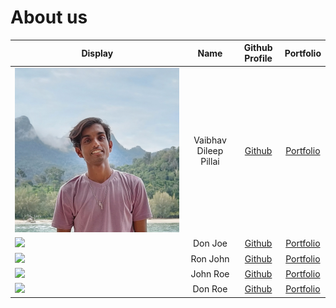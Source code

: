 # About us

Display |         Name          | Github Profile | Portfolio 
--------|:---------------------:|:--------------:|:---------:
![](./team/images/vaibhav.png) | Vaibhav Dileep Pillai | [Github](https://github.com/vibes-863) | [Portfolio](docs/team/vaibhavDileepPillai.md)
![](https://via.placeholder.com/100.png?text=Photo) |        Don Joe        | [Github](https://github.com/) | [Portfolio](docs/team/johndoe.md)
![](https://via.placeholder.com/100.png?text=Photo) |       Ron John        | [Github](https://github.com/) | [Portfolio](docs/team/johndoe.md)
![](https://via.placeholder.com/100.png?text=Photo) |       John Roe        | [Github](https://github.com/) | [Portfolio](docs/team/johndoe.md)
![](https://via.placeholder.com/100.png?text=Photo) |        Don Roe        | [Github](https://github.com/) | [Portfolio](docs/team/johndoe.md)
